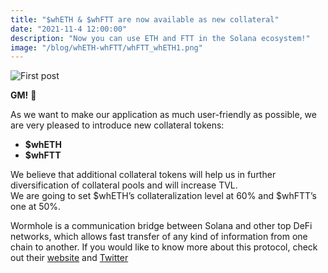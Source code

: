 ```yaml
---
title: "$whETH & $whFTT are now available as new collateral"
date: "2021-11-4 12:00:00"
description: "Now you can use ETH and FTT in the Solana ecosystem!"
image: "/blog/whETH-whFTT/whFTT_whETH1.png"
---
```

![First post](/blog/whETH-whFTT/whFTT_whETH2.png "horizontal")

**GM!** 👋

As we want to make our application as much user-friendly as possible, we are very pleased to introduce new collateral tokens:

* **$whETH**
* **$whFTT**  

We believe that additional collateral tokens will help us in further diversification of collateral pools and will increase TVL.  
We are going to set $whETH’s collateralization level at 60% and $whFTT’s one at 50%.


Wormhole is a communication bridge between Solana and other top DeFi networks, which allows fast transfer of any kind of information from one chain to another. If you would like to know more about this protocol, check out their [website](https://wormholebridge.com/#/) and [Twitter](https://twitter.com/wormholecrypto)

